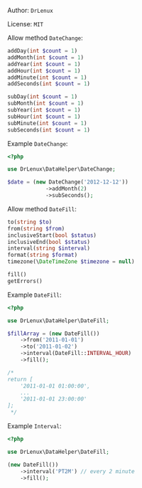 Author: `DrLenux`

License: `MIT`

Allow method `DateChange`:
```php
addDay(int $count = 1)
addMonth(int $count = 1)
addYear(int $count = 1)
addHour(int $count = 1)
addMinute(int $count = 1)
addSeconds(int $count = 1)

subDay(int $count = 1)
subMonth(int $count = 1)
subYear(int $count = 1)
subHour(int $count = 1)
subMinute(int $count = 1)
subSeconds(int $count = 1)
```

Example `DateChange`:
```php
<?php

use DrLenux\DataHelper\DateChange; 

$date = (new DateChange('2012-12-12'))
            ->addMonth(2)
            ->subSeconds();
```

Allow method `DateFill`:
```php
to(string $to)
from(string $from)
inclusiveStart(bool $status)
inclusiveEnd(bool $status)
interval(string $interval)
format(string $format)
timezone(\DateTimeZone $timezone = null)

fill()
getErrors()
```

Example `DateFill`:
```php
<?php

use DrLenux\DataHelper\DateFill;

$fillArray = (new DateFill())
    ->from('2011-01-01')
    ->to('2011-01-02')
    ->interval(DateFill::INTERVAL_HOUR)
    ->fill();

/*
return [
    '2011-01-01 01:00:00',
    ...
    '2011-01-01 23:00:00'
];
 */
```

Example `Interval`:
```php
<?php

use DrLenux\DataHelper\DateFill;

(new DateFill())
    ->interval('PT2M') // every 2 minute
    ->fill(); 
```